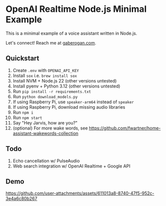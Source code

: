 # OpenAI Realtime Node.js Minimal Example

This is a minimal example of a voice assistant written in Node.js.

Let's connect! Reach me at [gaberogan.com](https://gaberogan.com).

## Quickstart

1. Create `.env` with `OPENAI_API_KEY`
2. Install `sox` i.e. `brew install sox`
3. Install NVM + Node.js 22 (other versions untested)
4. Install pyenv + Python 3.12 (other versions untested)
5. Run `pip install -r requirements.txt`
6. Run `python download_models.py`
7. If using Raspberry Pi, use `speaker-arm64` instead of `speaker`
8. If using Raspberry Pi, download missing audio libraries
9. Run `npm i`
10. Run `npm start`
11. Say "Hey Jarvis, how are you?"
12. (optional) For more wake words, see https://github.com/fwartner/home-assistant-wakewords-collection

## Todo

1. Echo cancellation w/ PulseAudio
2. Web search integration w/ OpenAI Realtime + Google API

## Demo

https://github.com/user-attachments/assets/611013a8-8740-47f5-952c-3e4a6c80b267
